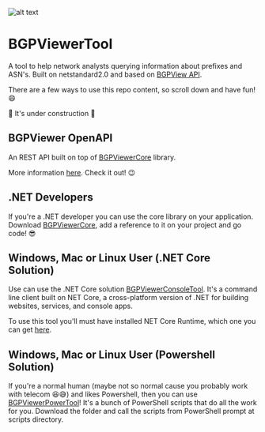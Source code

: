 ![alt text](https://github.com/wallacemariadeandrade/BGPViewerTool/blob/master/bgpviewerlogo_480x270.png)

# BGPViewerTool

A tool to help network analysts querying information about prefixes and ASN's. Built on netstandard2.0 and based on [BGPView API](https://bgpview.docs.apiary.io/#reference).

There are a few ways to use this repo content, so scroll down and have fun! :smile:

:construction: It's under construction :construction:

## BGPViewer OpenAPI
An REST API built on top of [BGPViewerCore](https://github.com/wallacemariadeandrade/BGPViewerTool/tree/master/BGPViewerCore) library.

More information [here](https://github.com/wallacemariadeandrade/BGPViewerTool/tree/master/BGPViewerOpenApi). Check it out! :wink:

## .NET Developers
If you're a .NET developer you can use the core library on your application. Download [BGPViewerCore](https://github.com/wallacemariadeandrade/BGPViewerTool/tree/master/BGPViewerCore), add a reference to it on your project and go code! :sunglasses:


## Windows, Mac or Linux User (.NET Core Solution)
Use can use the .NET Core solution [BGPViewerConsoleTool](https://github.com/wallacemariadeandrade/BGPViewerTool/tree/master/BGPViewerConsoleTool). It's a command line client built on NET Core, a cross-platform version of .NET for building websites, services, and console apps.

To use this tool you'll must have installed NET Core Runtime, which one you can get [here](https://dotnet.microsoft.com/download).


## Windows, Mac or Linux User (Powershell Solution)
If you're a normal human (maybe not so normal cause you probably work with telecom :laughing::sweat_smile:) and likes Powershell, then you can use [BGPViewerPowerTool](https://github.com/wallacemariadeandrade/BGPViewerTool/tree/master/BGPViewerPowerTool)! It's a bunch of PowerShell scripts that do all the work for you. Download the folder and call the scripts from PowerShell prompt at scripts directory.
